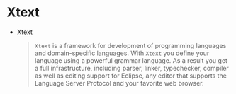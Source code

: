 # Xtext

- [Xtext](http://www.eclipse.org/Xtext/)
  > `Xtext` is a framework for development of programming languages and domain-specific languages. With `Xtext` you define your language using a powerful grammar language. As a result you get a full infrastructure, including parser, linker, typechecker, compiler as well as editing support for Eclipse, any editor that supports the Language Server Protocol and your favorite web browser.